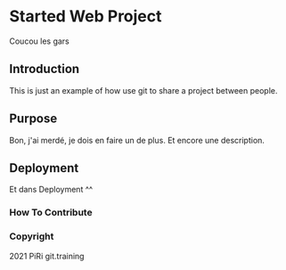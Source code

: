 # Started Web Project

Coucou les gars

## Introduction

This is just an example of how use git to share a project between people.

## Purpose

Bon, j'ai merdé, je dois en faire un de plus.
Et encore une description.

## Deployment

Et dans Deployment ^^

### How To Contribute

### Copyright

2021 PiRi git.training

